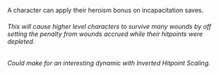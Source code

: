 A character can apply their heroism bonus on incapacitation saves.

###### This will cause higher level characters to survive many wounds by off setting the penalty from wounds accrued while their hitpoints were depleted.

###### Could make for an interesting dynamic with Inverted Hitpoint Scaling.